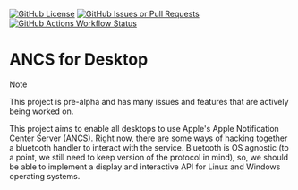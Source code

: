 [![GitHub License](https://img.shields.io/github/license/sohunpatel/ancs-desktop)](./LICENSE)
[![GitHub Issues or Pull Requests](https://img.shields.io/github/issues/sohunpatel/ancs-desktop)](https://github.com/sohunpatel/ancs-desktop/issues)
[![GitHub Actions Workflow Status](https://img.shields.io/github/actions/workflow/status/sohunpatel/ancs-desktop/rust.yml)](https://github.com/sohunpatel/ancs-desktop/actions)

# ANCS for Desktop

> [!NOTE]
> This project is pre-alpha and has many issues and features that are actively being worked on.

This project aims to enable all desktops to use Apple's Apple Notification Center Server (ANCS). Right now, there are some ways of hacking together a bluetooth handler to interact with the service. Bluetooth is OS agnostic (to a point, we still need to keep version of the protocol in mind), so, we should be able to implement a display and interactive API for Linux and Windows operating systems.
